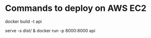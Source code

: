 # Commands to deploy on AWS EC2

<!-- In the backend -->

docker build -t api

<!-- In the vite-ui dir -->

serve -s dist/ & docker run -p 8000:8000 api
